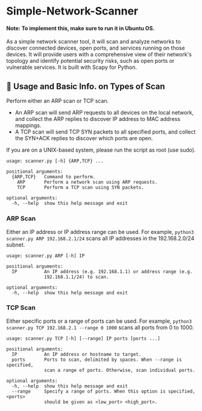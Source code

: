 # Simple-Network-Scanner

#### Note: To implement this, make sure to run it in Ubuntu OS.

As a simple network scanner tool, it will scan and analyze networks to discover connected devices, open ports, and services running on those devices. It will provide users with a comprehensive view of their network's topology and identify potential security risks, such as open ports or vulnerable services. It is built with Scapy for Python.

## 🚀 Usage and Basic Info. on Types of Scan

Perform either an ARP scan or TCP scan.
- An ARP scan will send ARP requests to all devices on the local network, and collect the ARP replies to discover IP address to MAC address mappings.
- A TCP scan will send TCP SYN packets to all specified ports, and collect the SYN+ACK replies to discover which ports are open.

If you are on a UNIX-based system, please run the script as root (use sudo).
```
usage: scanner.py [-h] {ARP,TCP} ...

positional arguments:
  {ARP,TCP}   Command to perform.
    ARP       Perform a network scan using ARP requests.
    TCP       Perform a TCP scan using SYN packets.

optional arguments:
  -h, --help  show this help message and exit
```
### ARP Scan
Either an IP address or IP address range can be used. For example, ```python3 scanner.py ARP 192.168.2.1/24``` scans all IP addresses in the 192.168.2.0/24 subnet.
```
usage: scanner.py ARP [-h] IP

positional arguments:
  IP          An IP address (e.g. 192.168.1.1) or address range (e.g.
              192.168.1.1/24) to scan.

optional arguments:
  -h, --help  show this help message and exit
```

### TCP Scan
Either specific ports or a range of ports can be used. For example, ```python3 scanner.py TCP 192.168.2.1 --range 0 1000``` scans all ports from 0 to 1000.
```
usage: scanner.py TCP [-h] [--range] IP ports [ports ...]

positional arguments:
  IP          An IP address or hostname to target.
  ports       Ports to scan, delimited by spaces. When --range is specified,
              scan a range of ports. Otherwise, scan individual ports.

optional arguments:
  -h, --help  show this help message and exit
  --range     Specify a range of ports. When this option is specified, <ports>
              should be given as <low_port> <high_port>.
```

